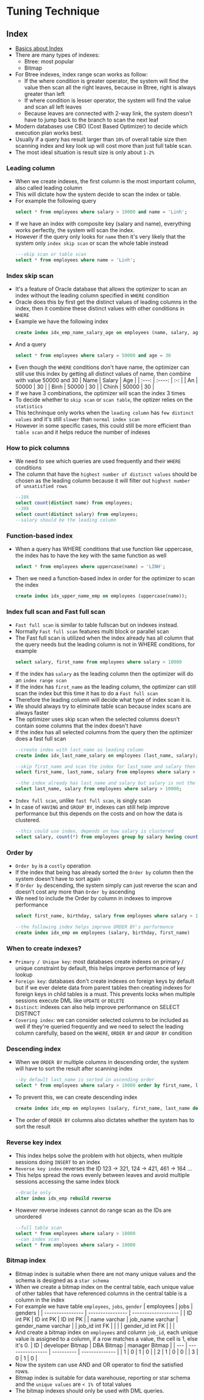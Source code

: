 # Tuning Technique

## Index
- [Basics about Index](./basics%20and%20SQL%20Server.md##Index)
- There are many types of indexes:
  - Btree: most popular
  - Bitmap 
- For Btree indexes, index range scan works as follow:
  - If the where condition is greater operator, the system will find the value then scan all the right leaves, because in Btree, right is always greater than left
  - If where condition is lesser operator, the system will find the value and scan all left leaves
  - Because leaves are connected with 2-way link, the system doesn't have to jump back to the branch to scan the next leaf
- Modern databases use CBO (Cost Based Optimizer) to decide which execution plan works best.
- Usually if a query has result larger than `10%` of overall table size then scanning index and key look up will cost more than just full table scan.
- The most ideal situation is result size is only about `1-2%`

### Leading column
- When we create indexes, the first column is the most important column, also called leading column
- This will dictate how the system decide to scan the index or table.
- For example the following query
  ```sql
  select * from employees where salary > 10000 and name = 'Linh';
  ```
- If we have an index with composite key (salary and name), everything works perfectly, the system will scan the index.
- However if the query only looks for `name` then it's very likely that the system only `index skip scan` or scan the whole table instead
  ```sql
  ---skip scan or table scan
  select * from employees where name = 'Linh';
  ```
### Index skip scan
- It's a feature of Oracle database that allows the optimizer to scan an index without the leading column specified in `WHERE` condition
- Oracle does this by first get the distinct values of leading columns in the index, then it combine these distinct values with other conditions in `WHERE` 
- Example we have the following index
  ```sql
  create index idx_emp_name_salary_age on employees (name, salary, age)
  ```
- And a query
  ```sql
  select * from employees where salary = 50000 and age = 30
  ```
- Even though the `WHERE` conditions don't have name, the optimizer can still use this index by getting all distinct values of name, then combine with value 50000 and 30
| Name  | Salary | Age |
| :---: | :----: | :-: |
|  An   | 50000  | 30  |
| Binh  | 50000  | 30  |
| Chinh | 50000  | 30  |
- If we have 3 combinations, the optimizer will scan the index 3 times
- To decide whether to `skip scan` or `scan table`, the optizer relies on the `statistics`
- This techninque only works when the `leading column` has `few distinct values` and it's still `slower` than `normal index scan`
- However in some specific cases, this could still be more efficient than `table scan` and it helps reduce the number of indexes

### How to pick columns
- We need to see which queries are used frequently and their `WHERE` conditions
- The column that have the `highest number of distinct values` should be chosen as the leading column because it will filter out `highest number of unsatisfied rows`
  ```sql
  --10k 
  select count(distinct name) from employees;
  --30k
  select count(distinct salary) from employees;
  --salary should be the leading column
  ```
### Function-based index
- When a query has WHERE conditions that use function like uppercase, the index has to have the key with the same function as well
  ```sql
  select * from employees where uppercase(name) = 'LINH';
  ```
- Then we need a function-based index in order for the optimizer to scan the index
  ```sql
  create index idx_upper_name_emp on employees (uppercase(name));
  ```

### Index full scan and Fast full scan
- `Fast full scan` is similar to table fullscan but on indexes instead.
- Normally `Fast full scan` features multi block or parallel scan
- The Fast full scan is utilized when the index already has all column that the query needs but the leading column is not in WHERE conditions, for example
  ```sql
  select salary, first_name from employees where salary > 10000
  ```
- If the index has `salary` as the leading column then the optimizer will do an `index range scan`
- If the index has `first_name` as the leading column, the optimizer can still scan the index but this time it has to do a `Fast full scan`
- Therefore the leading column will decide what type of index scan it is.
- We should always try to eliminate table scan because index scans are always faster
- The optimizer uses skip scan when the selected columns doesn't contain some columns that the index doesn't have
- If the index has all selected columns from the query then the optimizer does a fast full scan
  ```sql
  --create index with last_name as leading column
  create index idx_last_name_salary on employees (last_name, salary);

  --skip first_name and scan the index for last_name and salary then a table scan to get first_name
  select first_name, last_name, salary from employees where salary > 10000;

  --the index already has last_name and salary but salary is not the leading column so it does a fast full scan
  select last_name, salary from employees where salary > 10000;
  ```
- `Index full scan`, unlike `fast full scan`, is singly scan
- In case of `HAVING` and `GROUP BY`, indexes can still help improve performance but this depends on the costs and on how the data is clustered.
  ```sql
  --this could use index, depends on how salary is clustered
  select salary, count(*) from employees group by salary having count(*) > 3;
  ```

### Order by
- `Order by` is a `costly` operation
- If the index that being has already sorted the `Order by` column then the system doesn't have to sort again
- If `Order by` descending, the system simply can just reverse the scan and doesn't cost any more than `Order by` ascending
- We need to include the Order by column in indexes to improve performance
  ```sql
  select first_name, birthday, salary from employees where salary > 10000 order by birthday;

  --the following index helps improve ORDER BY's performance
  create index idx_emp on employees (salary, birthday, first_name)
  ```
### When to create indexes?
- `Primary / Unique key`: most databases create indexes on primary / unique constraint by default, this helps improve performance of key lookup
- `Foreign key`: databases don't create indexes on foreign keys by default but if we ever delete data from parent tables then creating indexes for foreign keys in child tables is a must. This prevents locks when multiple sessions execute DML like `UPDATE` or `DELETE`
- `Distinct`: indexes can also help improve performance on SELECT DISTINCT 
- `Covering index`: we can consider selected columns to be included as well if they're queried frequently and we need to select the leading column carefully, based on the `WHERE`, `ORDER BY` and `GROUP BY` condition

### Descending index
- When we `ORDER BY` multiple columns in descending order, the system will have to sort the result after scanning index
  ```sql
  --by default last_name is sorted in ascending order
  select * from employees where salary > 10000 order by first_name, last_name desc
  ```
- To prevent this, we can create descending index
  ```sql
  create index idx_emp on employees (salary, first_name, last_name desc)
  ```
- The order of `ORDER BY` columns also dictates whether the system has to sort the result

### Reverse key index
- This index helps solve the problem with hot objects, when multiple sessions doing `INSERT` to an index
- `Reverse key index` reverses the ID 123 -> 321, 124 -> 421, 461 -> 164 ...
- This helps spread the rows evenly between leaves and avoid multiple sessions accessing the same index block
  ```sql
  --Oracle only
  alter index idx_emp rebuild reverse
  ```
- However reverse indexes cannot do range scan as the IDs are unordered
  ```sql
  --full table scan
  select * from employees where salary > 10000
  --can index scan
  select * from employees where salary = 10000
  ```
### Bitmap index
- Bitmap index is suitable when there are not many unique values and the schema is designed as a `star schema`
- When we create a bitmap index on the central table, each unique value of other tables that have referenced columns in the central table is a column in the index
- For example we have table `employees`, `jobs`, `gender`
  | employees        | jobs             | genders             |
  | ---------------- | ---------------- | ------------------- |
  | ID int PK        | ID int PK        | ID int PK           |
  | name varchar     | job_name varchar | gender_name varchar |
  | job_id int FK    |                  |                     |
  | gender_id int FK |                  |                     |
- And create a bitmap index on `employees` and column `job_id`, each unique value is assigned to a column, if a row matches a value, the cell is 1, else it's 0.
  | ID  | developer Bitmap | DBA Bitmap | manager Bitmap |
  | --- | ---------------- | ---------- | -------------- |
  | 1   | 0                | 1          | 0              |
  | 2   | 1                | 0          | 0              |
  | 3   | 0                | 1          | 0              |
- Now the system can use AND and OR operator to find the satisfied rows.
- Bitmap index is suitable for data warehouse, reporting or star schema and the `unique values` are `< 1% `of total values
- The bitmap indexes should only be used with DML queries.